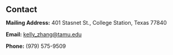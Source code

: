 <h2 style="margin: 60px 0px 10px;">Contact</h2>

<p><strong>Mailing Address:</strong> 401 Stasnet St., College Station, Texas 77840</p>
<p><strong>Email:</strong> <a href="mailto:kelly_zhang@tamu.edu">kelly_zhang@tamu.edu</a></p>
<p><strong>Phone:</strong> (979) 575-9509</p>
